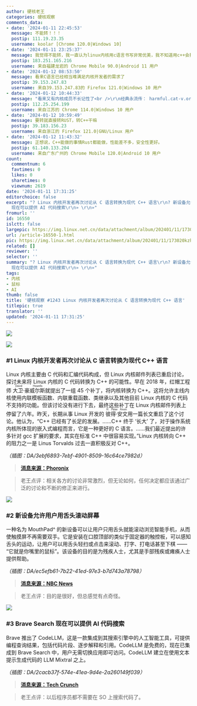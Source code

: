 ```yaml
---
author: 硬核老王
categories: 硬核观察
comments_data:
- date: '2024-01-11 22:45:53'
  message: 不能转！！！
  postip: 111.19.23.35
  username: koolar [Chrome 120.0|Windows 10]
- date: '2024-01-11 23:25:37'
  message: 我觉得不能转，我一直认为linux内核用c语言书写非常优美，我不知道用c++会把它弄成什么样，而且面向对象之类的用法并不适合内核的设计。
  postip: 183.251.165.216
  username: 来自福建龙岩的 Chrome Mobile 90.0|Android 11 用户
- date: '2024-01-12 08:53:50'
  message: 看来C语言已经相当难满足内核开发者的需求了
  postip: 39.153.247.83
  username: 来自39.153.247.83的 Firefox 121.0|Windows 10 用户
- date: '2024-01-12 10:44:33'
  message: "看来又有内核成员不长记性了<br />\r\n经典永流传： harmful.cat-v.org/software/c++/linus"
  postip: 112.25.254.199
  username: 来自江苏的 Chrome 114.0|Windows 10 用户
- date: '2024-01-12 10:59:49'
  message: 要转就直接转RUST，转C++干嘛
  postip: 39.183.156.23
  username: 来自浙江的 Firefox 121.0|GNU/Linux 用户
- date: '2024-01-12 11:43:32'
  message: 正想说，C++能做的事情Rust都能做，性能差不多，安全性更好。
  postip: 61.140.133.204
  username: 来自广东广州的 Chrome Mobile 120.0|Android 10 用户
count:
  commentnum: 6
  favtimes: 0
  likes: 0
  sharetimes: 0
  viewnum: 2619
date: '2024-01-11 17:31:25'
editorchoice: false
excerpt: "? Linux 内核开发者再次讨论从 C 语言转换为现代 C++ 语言\r\n? 新设备允许用户用舌头滚动屏幕\r\n? Brave Search
  现在可以提供 AI 代码搜索\r\n» \r\n»"
fromurl: ''
id: 16550
islctt: false
largepic: https://img.linux.net.cn/data/attachment/album/202401/11/173020kzh3jffr1ibd33fh.jpg
url: /article-16550-1.html
pic: https://img.linux.net.cn/data/attachment/album/202401/11/173020kzh3jffr1ibd33fh.jpg.thumb.jpg
related: []
reviewer: ''
selector: ''
summary: "? Linux 内核开发者再次讨论从 C 语言转换为现代 C++ 语言\r\n? 新设备允许用户用舌头滚动屏幕\r\n? Brave Search
  现在可以提供 AI 代码搜索\r\n» \r\n»"
tags:
- 内核
- 鼠标
- AI
thumb: false
title: '硬核观察 #1243 Linux 内核开发者再次讨论从 C 语言转换为现代 C++ 语言'
titlepic: true
translator: ''
updated: '2024-01-11 17:31:25'
---
```


![](/data/attachment/album/202401/11/173020kzh3jffr1ibd33fh.jpg)


![](/data/attachment/album/202401/11/173032z9j95jjm7jms797m.png)


### #1 Linux 内核开发者再次讨论从 C 语言转换为现代 C++ 语言


Linux 内核主要由 C 代码和汇编代码构成，但 Linux 内核邮件列表已重启讨论，探讨未来将 Linux 内核的 C 代码转换为 C++ 的可能性。早在 2018 年，红帽工程师 <ruby> 大卫·豪威尔斯 <rt>  David Howells </rt></ruby> 就提出了一组 45 个补丁，将内核转换为 C++。这将允许主线内核使用内联模板函数、内联重载函数、类继承以及其他目前 Linux 内核的 C 代码不支持的功能。但该讨论没有进行下去，最终这些补丁在 Linux 内核邮件列表上停留了六年。昨天，长期从事 Linux 开发的 <ruby> 彼得·安文 <rt>  H. Peter Anvin </rt></ruby> 用一篇长文重启了这个讨论。他认为，“C++ 已经有了长足的发展。……C++ 终于 ‘长大’ 了，对于操作系统内核所体现的嵌入式编程而言，它是一种更好的 C 语言。……我们最近提出的许多针对 gcc 扩展的要求，其实在标准 C++ 中很容易实现。”Linux 内核转向 C++ 的阻力之一是 Linus Torvalds 过去一直积极反对 C++。


*（插图：DA/3ebf6893-7ebf-4901-8509-16c64ce7982d）*



> 
> **[消息来源：Phoronix](https://www.phoronix.com/news/CPP-Linux-Kernel-2024-Discuss)**
> 
> 
> 



> 
> 老王点评：相关各方的讨论非常激烈，但无论如何，任何决定都应该通过广泛的讨论和不断的修正来进行。
> 
> 
> 


![](/data/attachment/album/202401/11/173049p8lycy8rxczf8tm9.png)


### #2 新设备允许用户用舌头滚动屏幕


一种名为 MouthPad^ 的新设备可以让用户只用舌头就能滚动浏览智能手机，从而使触摸屏不再需要双手。它是安装在口腔顶部的类似于固定器的触控板，可以感知舌头的运动，让用户可以用舌头轻扫或点击来滚动、打字、打电话甚至下棋 —— “它就是你嘴里的鼠标”。该设备的目的是为残疾人士，尤其是手部残疾或瘫痪人士提供帮助。


*（插图：DA/ec5efb61-7b22-41ed-97e3-b7d743a78798）*



> 
> **[消息来源：NBC News](https://www.nbcnews.com/tech/tech-news/tongue-controlled-touchscreens-hit-market-year-rcna133270)**
> 
> 
> 



> 
> 老王点评：目的是很好，但总感觉有点奇怪。
> 
> 
> 


![](/data/attachment/album/202401/11/173107s6fz4qwesfkyx6wo.png)


### #3 Brave Search 现在可以提供 AI 代码搜索


Brave 推出了 CodeLLM，这是一款集成到其搜索引擎中的人工智能工具，可提供编程查询结果，包括代码片段、逐步解释和引用。CodeLLM 是免费的，现在已集成到 Brave Search 中，用户无需切换应用即可访问。CodeLLM 建立在使用文本提示生成代码的 LLM Mixtral 之上。


*（插图：DA/2cacb37f-574e-41ea-9d4e-2a260149f039）*



> 
> **[消息来源：Tech Crunch](https://techcrunch.com/2024/01/10/brave-search-can-now-deliver-results-for-programming-queries/)**
> 
> 
> 



> 
> 老王点评：以后程序员都不需要在 SO 上搜索代码了。
> 
> 
>